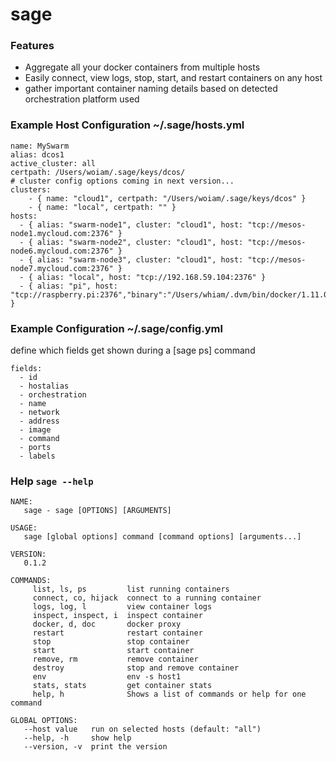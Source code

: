 # sage

### Features
- Aggregate all your docker containers from multiple hosts
- Easily connect, view logs, stop, start, and restart containers on any host
- gather important container naming details based on detected orchestration platform used

### Example Host Configuration ~/.sage/hosts.yml
```
name: MySwarm
alias: dcos1
active_cluster: all
certpath: /Users/woiam/.sage/keys/dcos/
# cluster config options coming in next version...
clusters:
    - { name: "cloud1", certpath: "/Users/woiam/.sage/keys/dcos" }
    - { name: "local", certpath: "" }
hosts:
  - { alias: "swarm-node1", cluster: "cloud1", host: "tcp://mesos-node1.mycloud.com:2376" }
  - { alias: "swarm-node2", cluster: "cloud1", host: "tcp://mesos-node6.mycloud.com:2376" }
  - { alias: "swarm-node3", cluster: "cloud1", host: "tcp://mesos-node7.mycloud.com:2376" }
  - { alias: "local", host: "tcp://192.168.59.104:2376" }
  - { alias: "pi", host: "tcp://raspberry.pi:2376","binary":"/Users/whiam/.dvm/bin/docker/1.11.0/docker","certpath":"" }
```

### Example Configuration ~/.sage/config.yml
define which fields get shown during a [sage ps] command
```
fields:
  - id
  - hostalias
  - orchestration
  - name
  - network
  - address
  - image
  - command
  - ports
  - labels
```


### Help `sage --help`
```
NAME:
   sage - sage [OPTIONS] [ARGUMENTS]

USAGE:
   sage [global options] command [command options] [arguments...]

VERSION:
   0.1.2

COMMANDS:
     list, ls, ps         list running containers
     connect, co, hijack  connect to a running container
     logs, log, l         view container logs
     inspect, inspect, i  inspect container
     docker, d, doc       docker proxy
     restart              restart container
     stop                 stop container
     start                start container
     remove, rm           remove container
     destroy              stop and remove container
     env                  env -s host1
     stats, stats         get container stats
     help, h              Shows a list of commands or help for one command

GLOBAL OPTIONS:
   --host value   run on selected hosts (default: "all")
   --help, -h     show help
   --version, -v  print the version
```
